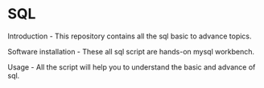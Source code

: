# SQL
Introduction -
This repository contains all the sql basic to advance topics.

Software installation -
These all sql script are hands-on mysql workbench.

Usage -
All the script will help you to understand the basic and advance of sql.
